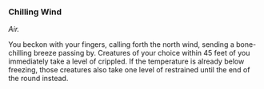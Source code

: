 ### Chilling Wind
_Air._

You beckon with your fingers, calling forth the north wind, sending a bone-chilling breeze passing by. Creatures of your choice within 45 feet of you immediately take a level of crippled. If the temperature is already below freezing, those creatures also take one level of restrained until the end of the round instead.
